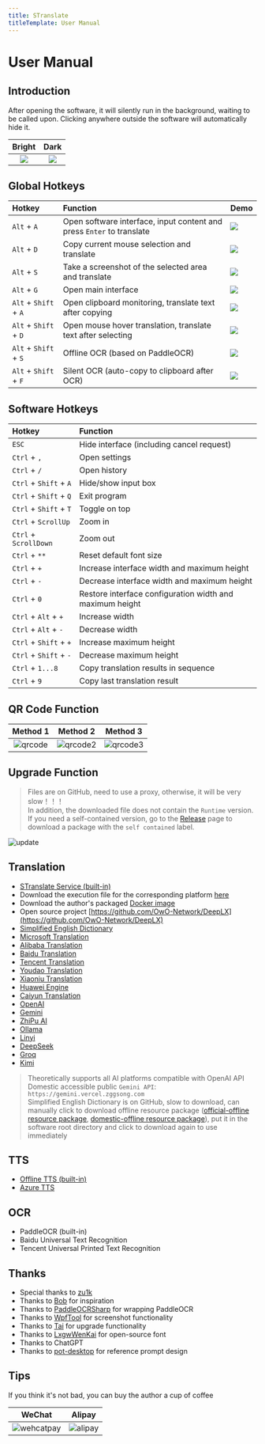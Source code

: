 ```yaml
---
title: STranslate
titleTemplate: User Manual
---
```


# User Manual

## Introduction

After opening the software, it will silently run in the background, waiting to be called upon. Clicking anywhere outside the software will automatically hide it.

| Bright | Dark |
| :--: | :--: |
| ![](/img/mainview.png) | ![](/img/mainview2.png) |

## Global Hotkeys

| Hotkey | Function | Demo |
| :-- | :-- | :-- |
| `Alt` + `A` | Open software interface, input content and press `Enter` to translate | ![](/img/input.gif) |
| `Alt` + `D` | Copy current mouse selection and translate | ![](/img/crossword.gif) |
| `Alt` + `S` | Take a screenshot of the selected area and translate | ![](/img/screenshot.gif) |
| `Alt` + `G` | Open main interface | ![](/img/open.gif) |
| `Alt` + `Shift` + `A` | Open clipboard monitoring, translate text after copying | ![](/img/clipboardmonitor.gif) |
| `Alt` + `Shift` + `D` | Open mouse hover translation, translate text after selecting | ![](/img/mousehook.gif) |
| `Alt` + `Shift` + `S` | Offline OCR (based on PaddleOCR) | ![](/img/ocr.gif) |
| `Alt` + `Shift` + `F` | Silent OCR (auto-copy to clipboard after OCR) | ![](/img/silentocr.gif) |

## Software Hotkeys
| Hotkey | Function |
| :-- | :-- |
| `ESC` | Hide interface (including cancel request) |
| `Ctrl` + `,` | Open settings |
| `Ctrl` + `/` | Open history |
| `Ctrl` + `Shift` + `A` | Hide/show input box |
| `Ctrl` + `Shift` + `Q` | Exit program |
| `Ctrl` + `Shift` + `T` | Toggle on top |
| `Ctrl` + `ScrollUp` | Zoom in |
| `Ctrl` + `ScrollDown` | Zoom out |
| `Ctrl` + `**` | Reset default font size |
| `Ctrl` + `+` | Increase interface width and maximum height |
| `Ctrl` + `-` | Decrease interface width and maximum height |
| `Ctrl` + `0` | Restore interface configuration width and maximum height |
| `Ctrl` + `Alt` + `+` | Increase width |
| `Ctrl` + `Alt` + `-` | Decrease width |
| `Ctrl` + `Shift` + `+` | Increase maximum height |
| `Ctrl` + `Shift` + `-` | Decrease maximum height |
| `Ctrl` + `1...8` | Copy translation results in sequence |
| `Ctrl` + `9` | Copy last translation result |

## QR Code Function

| Method 1 | Method 2 | Method 3 |
| :--: | :--: | :--: |
|![qrcode](/img/qrcode.png)|![qrcode2](/img/qrcode2.png) | ![qrcode3](/img/qrcode3.png) |

## Upgrade Function

> Files are on GitHub, need to use a proxy, otherwise, it will be very slow！！！  
> In addition, the downloaded file does not contain the `Runtime` version. If you need a self-contained version, go to the [Release](https://github.com/ZGGSONG/STranslate/releases) page to download a package with the `self contained` label.

![update](/img/update.gif)

## Translation

- [STranslate Service (built-in)](https://github.com/ZGGSONG/deepl-api)
- Download the execution file for the corresponding platform [here](https://github.com/ZGGSONG/STranslate/releases/tag/0.01)
- Download the author's packaged [Docker image](https://hub.docker.com/r/zggsong/translate)
- Open source project [https://github.com/OwO-Network/DeepLX](https://github.com/OwO-Network/DeepLX)
- [Simplified English Dictionary](https://github.com/skywind3000/ECDICT)
- [Microsoft Translation](https://azure.microsoft.com/zh-cn/products/--services/ai-translator)
- [Alibaba Translation](https://www.aliyun.com/product/ai/base_alimt)
- [Baidu Translation](https://fanyi-api.baidu.com)
- [Tencent Translation](https://cloud.tencent.com/product/tmt)
- [Youdao Translation](https://ai.youdao.com/)
- [Xiaoniu Translation](https://niutrans.com/trans?type=text)
- [Huawei Engine](https://www.volcengine.com/)
- [Caiyun Translation](https://dashboard.caiyunapp.com/user/sign_in/)
- [OpenAI](https://openai.com)
- [Gemini](https://makersuite.google.com/app/apikey)
- [ZhiPu AI](https://open.bigmodel.cn/)
- [Ollama](https://ollama.com)
- [Linyi](https://lingyiwanwu.com/)
- [DeepSeek](https://www.deepseek.com/)
- [Groq](https://wow.groq.com/)
- [Kimi](https://www.moonshot.cn/)
> Theoretically supports all AI platforms compatible with OpenAI API  
> Domestic accessible public `Gemini API`: `https://gemini.vercel.zggsong.com`  
> Simplified English Dictionary is on GitHub, slow to download, can manually click to download offline resource package ([official-offline resource package](https://github.com/skywind3000/ECDICT/releases/download/1.0.28/ecdict-sqlite-28.zip), [domestic-offline resource package](https://www.123pan.com/s/AxlRjv-u5VmA.html)), put it in the software root directory and click to download again to use immediately

## TTS

- [Offline TTS (built-in)](https://learn.microsoft.com/zh-cn/dotnet/api/system.speech.synthesis.speechsynthesizer?view=dotnet-plat-ext-8.0)
- [Azure TTS](https://azure.microsoft.com/zh-cn/products/ai-services/text-to-speech)

## OCR

- PaddleOCR (built-in)
- Baidu Universal Text Recognition
- Tencent Universal Printed Text Recognition

## Thanks

- Special thanks to [zu1k](https://github.com/zu1k)
- Thanks to [Bob](https://bobtranslate.com/guide/) for inspiration
- Thanks to [PaddleOCRSharp](https://gitee.com/raoyutian/paddle-ocrsharp) for wrapping PaddleOCR
- Thanks to [WpfTool](https://github.com/NPCDW/WpfTool) for screenshot functionality
- Thanks to [Tai](https://github.com/Planshit/Tai) for upgrade functionality
- Thanks to [LxgwWenKai](https://github.com/lxgw/LxgwWenKai) for open-source font
- Thanks to ChatGPT
- Thanks to [pot-desktop](https://pot-app.com/) for reference prompt design


## Tips

If you think it's not bad, you can buy the author a cup of coffee

| WeChat | Alipay |
| :--: | :--: |
|![wehcatpay](/img/wechatpay.jpg) | ![alipay](/img/alipay.jpg) |